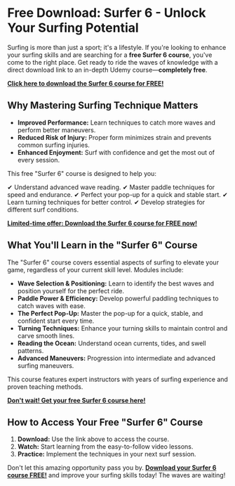 # Free Download: Surfer 6 - Unlock Your Surfing Potential

Surfing is more than just a sport; it's a lifestyle. If you're looking to enhance your surfing skills and are searching for a **free Surfer 6 course**, you've come to the right place. Get ready to ride the waves of knowledge with a direct download link to an in-depth Udemy course—**completely free**.

[**Click here to download the Surfer 6 course for FREE!**](https://udemywork.com/surfer-6)

## Why Mastering Surfing Technique Matters

*   **Improved Performance:** Learn techniques to catch more waves and perform better maneuvers.
*   **Reduced Risk of Injury:** Proper form minimizes strain and prevents common surfing injuries.
*   **Enhanced Enjoyment:** Surf with confidence and get the most out of every session.

This free "Surfer 6" course is designed to help you:

✔ Understand advanced wave reading.
✔ Master paddle techniques for speed and endurance.
✔ Perfect your pop-up for a quick and stable start.
✔ Learn turning techniques for better control.
✔ Develop strategies for different surf conditions.

[**Limited-time offer: Download the Surfer 6 course for FREE now!**](https://udemywork.com/surfer-6)

## What You'll Learn in the "Surfer 6" Course

The "Surfer 6" course covers essential aspects of surfing to elevate your game, regardless of your current skill level. Modules include:

*   **Wave Selection & Positioning:** Learn to identify the best waves and position yourself for the perfect ride.
*   **Paddle Power & Efficiency:** Develop powerful paddling techniques to catch waves with ease.
*   **The Perfect Pop-Up:** Master the pop-up for a quick, stable, and confident start every time.
*   **Turning Techniques:** Enhance your turning skills to maintain control and carve smooth lines.
*   **Reading the Ocean:** Understand ocean currents, tides, and swell patterns.
*   **Advanced Maneuvers:** Progression into intermediate and advanced surfing maneuvers.

This course features expert instructors with years of surfing experience and proven teaching methods.

[**Don't wait! Get your free Surfer 6 course here!**](https://udemywork.com/surfer-6)

## How to Access Your Free "Surfer 6" Course

1.  **Download:** Use the link above to access the course.
2.  **Watch:** Start learning from the easy-to-follow video lessons.
3.  **Practice:** Implement the techniques in your next surf session.

Don't let this amazing opportunity pass you by. **[Download your Surfer 6 course FREE!](https://udemywork.com/surfer-6)** and improve your surfing skills today! The waves are waiting!
